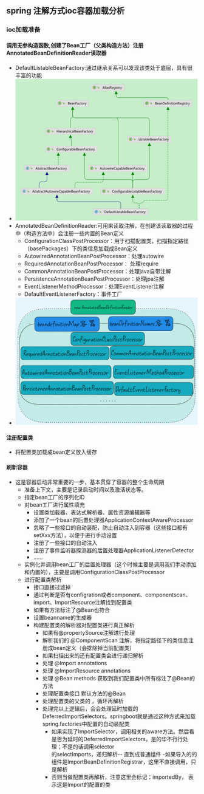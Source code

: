 ## spring 注解方式ioc容器加载分析

### ioc加载准备  
#### 调用无参构造函数,创建了Bean工厂（父类构造方法）注册AnnotatedBeanDefinitionReader读取器   
- DefaultListableBeanFactory:通过继承关系可以发现该类处于底层，具有很丰富的功能  
- **![](/topic/spring/pic/DefaultListableBeanFactory.png)**
- AnnotatedBeanDefinitionReader:可用来读取注解，在创建该读取器的过程中（构造方法中）会注册一些内置的Bean定义
  - ConfigurationClassPostProcessor：用于扫描配置类，扫描指定路径（basePackages）下的类信息加载成Bean定义
  - AutowiredAnnotationBeanPostProcessor：处理autowire
  - RequiredAnnotationBeanPostProcessor： 处理require
  - CommonAnnotationBeanPostProcessor：处理java自带注解
  - PersistenceAnnotationBeanPostProcessor：处理jpa注解
  - EventListenerMethodProcessor：处理EventListener注解
  - DefaultEventListenerFactory：事件工厂
- **![](/topic/spring/pic/reader-2022-09-08-1437.png)**  

#### 注册配置类 
- 将配置类加载成bean定义放入缓存
#### 刷新容器 
- 这是容器启动非常重要的一步，基本贯穿了容器的整个生命周期
  - 准备上下文，主要是记录启动时间以及激活状态等。
  - 指定bean工厂的序列化ID
  - 对bean工厂进行属性填充
    - 设置类加载器、表达式解析器、属性资源编辑器等
    - 添加了一个bean的后置处理器ApplicationContextAwareProcessor
    - 忽略了一些接口的自动装配，防止自动注入到容器（这些接口都有setXxx方法），以便于进行手动设置
    - 注册了一些接口的自动注入
    - 注册了事件监听器探测器的后置处理器ApplicationListenerDetector
    - ……
  - 实例化并调用bean工厂的后置处理器（这个时候主要是调用我们手动添加和内置的），主要是调用ConfigurationClassPostProcessor  
  - 进行配置类解析
    - 接口直接过滤掉
    - 通过判断是否有configration或者component、componentscan、import、ImportResource注解找到配置类
    - 如果有方法标注了@Bean也符合
    - 设置beanname的生成器
    - 构建配置类的解析器对配置类进行真正解析
      - 如果有@propertySource注解进行处理
      - 解析我们的 @ComponentScan 注解，将指定路径下的类信息注册成bean定义（会排除掉当前配置类）
      - 如果扫描出来的还有配置类会进行递归解析
      - 处理 @Import annotations
      - 处理 @ImportResource annotations
      - 处理 @Bean methods 获取到我们配置类中所有标注了@Bean的方法
      - 处理配置类接口 默认方法的@Bean
      - 处理配置类的父类的 ，循环再解析
      - 处理完以上逻辑后，会会处理延时加载的DeferredImportSelectors。springboot就是通过这种方式来加载spring.factories中配置的自动装配类
        - 如果实现了ImportSelector，调用相关的aware方法。然后看是否为延时的DeferredImportSelectors，是的华不行行处理；不是的话调用selector  
        的selectImports，递归解析-- 直到成普通组件
        -如果导入的的组件是ImportBeanDefinitionRegistrar，这里不直接调用，只是解析   
        - 否则当做配置类再解析，注意这里会标记：importedBy，  表示这是Import的配置的类



